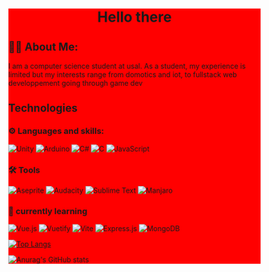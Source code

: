 <div style="background:red">
<div id="header" align="center">
  <h1>Hello there</h1>
</div>

## :technologist: About Me:
I am a computer science student at usal. As a student, my experience is limited but my interests range from domotics and iot, to fullstack web developpement going through game dev

## Technologies

### :gear: Languages and skills:



![Unity](https://img.shields.io/badge/unity-%23000000.svg?style=for-the-badge&logo=unity&logoColor=white)
![Arduino](https://img.shields.io/badge/-Arduino-00979D?style=for-the-badge&logo=Arduino&logoColor=white)
![C#](https://img.shields.io/badge/c%23-%23239120.svg?style=for-the-badge&logo=c-sharp&logoColor=white)
![C](https://img.shields.io/badge/c-%2300599C.svg?style=for-the-badge&logo=c&logoColor=white)
![JavaScript](https://img.shields.io/badge/javascript-%23323330.svg?style=for-the-badge&logo=javascript&logoColor=%23F7DF1E)

### :hammer_and_wrench: Tools

![Aseprite](https://img.shields.io/badge/Aseprite-FFFFFF?style=for-the-badge&logo=Aseprite&logoColor=#7D929E)
![Audacity](https://img.shields.io/badge/Audacity-0000CC?style=for-the-badge&logo=audacity&logoColor=white)
![Sublime Text](https://img.shields.io/badge/sublime_text-%23575757.svg?style=for-the-badge&logo=sublime-text&logoColor=important)
![Manjaro](https://img.shields.io/badge/Manjaro-35BF5C?style=for-the-badge&logo=Manjaro&logoColor=white)

### :blue_book: currently learning


![Vue.js](https://img.shields.io/badge/vuejs-%2335495e.svg?style=for-the-badge&logo=vuedotjs&logoColor=%234FC08D)
![Vuetify](https://img.shields.io/badge/Vuetify-1867C0?style=for-the-badge&logo=vuetify&logoColor=AEDDFF)
![Vite](https://img.shields.io/badge/vite-%23646CFF.svg?style=for-the-badge&logo=vite&logoColor=white)
![Express.js](https://img.shields.io/badge/express.js-%23404d59.svg?style=for-the-badge&logo=express&logoColor=%2361DAFB)
![MongoDB](https://img.shields.io/badge/MongoDB-%234ea94b.svg?style=for-the-badge&logo=mongodb&logoColor=white)


[![Top Langs](https://github-readme-stats.vercel.app/api/top-langs?username=guillermoVicenteGonzalez&langs_count=10&theme=radical&hide=ShaderLab,HLSL&layout=compact)](https://github.com/anuraghazra/github-readme)

![Anurag's GitHub stats](https://github-readme-stats.vercel.app/api?username=guillermoVicenteGonzalez&show_icons=true&theme=radical)
  

</div>
